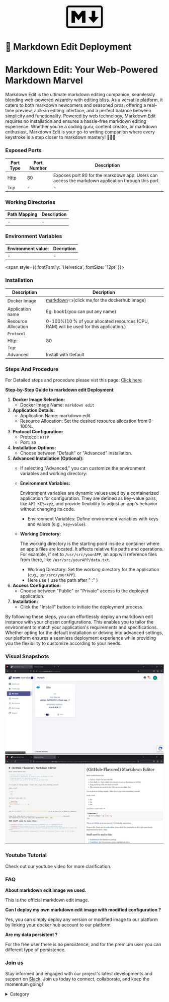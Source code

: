 <p align="center">
  <img src="/img/fvfsd.jpg" alt="Alt Text" width="25%"/>
</p>
<span style={{ fontFamily: 'Georgia', fontSize: '12pt' }}>

# 📜 Markdown Edit Deployment

# Markdown Edit: Your Web-Powered Markdown Marvel

Markdown Edit is the ultimate markdown editing companion, seamlessly blending web-powered wizardry with editing bliss. As a versatile platform, it caters to both markdown newcomers and seasoned pros, offering a real-time preview, a clean editing interface, and a perfect balance between simplicity and functionality. Powered by web technology, Markdown Edit requires no installation and ensures a hassle-free markdown editing experience. Whether you're a coding guru, content creator, or markdown enthusiast, Markdown Edit is your go-to writing companion where every keystroke is a step closer to markdown mastery! 🚀📝🎩

### Exposed Ports

| Port Type | Port Number | Description |
| --------- | ----------- | ----------- |
| Http      | 80        | Exposes port 80 for the markdown app. Users can access the markdown application through this port. |
| Tcp       | -           | -             |

### Working Directories

| Path Mapping                         | Description |
| ------------------------------------ | ----------- |
|-       | - |


### Environment Variables

|   **Environment value:**          | Decription                                                                                                               | 
| --------------------- | ------                                                                                                                   | 
|-       |  -                              |

</span>


<span style={{ fontFamily: 'Helvetica', fontSize: '12pt' }}>

### Installation

|  Description          | Decription                                                                                                               | 
| --------------------- | ------                                                                                                                   | 
| Docker Image          |  [markdown](https://hub.docker.com/r/v4tech/markdown-editor)👈(click me,for the dockerhub image)                         |
| Application name      |  Eg: book1(you can put any name)                                                                                        | 
| Resource Allocation   |  0-100%(10 % of your allocated resources (CPU, RAM) will be used for this application.)                                  | 
| `Protocol`            |                                                                                                                          | 
|  Http:                | 80                                                                                                                       |
|  Tcp:                 |                                                                                                                          | 
|    Advanced           |    Install with Default                                                                                                  |


### Steps And Procedure

For Detailed steps and procedure please vist this page: [Click here](https://techscaleinfinite.github.io/introduction/cloud-float/Steps%20and%20procedure)



**Step-by-Step Guide to markdown edit Deployment**

1. **Docker Image Selection:**
   * Docker Image Name: `markdown edit`
2. **Application Details:**
   * Application Name: markdown edit
   * Resource Allocation: Set the desired resource allocation from 0-100%.
3. **Protocol Configuration:**
   * Protocol: `HTTP`
   * Port: `80`
4. **Installation Options:**
   * Choose between "Default" or "Advanced" installation.
5. **Advanced Installation (Optional):**
   * If selecting "Advanced," you can customize the environment variables and working directory:
   *   **Environment Variables:**

       Environment variables are dynamic values used by a containerized application for configuration. They are defined as key-value pairs, like `API_KEY=xyz`, and provide flexibility to adjust an app's behavior without changing its code.

       * Environment Variables: Define environment variables with keys and values (e.g., `key=value`).
   *   **Working Directory:**

       The working directory is the starting point inside a container where an app's files are located. It affects relative file paths and operations. For example, if set to `/usr/src/yourAPP`, an app will reference files from there, like `/usr/src/yourAPP/data.txt`.

       * Working Directory: Set the working directory for the application (e.g., `usr/src/yourAPP`).
       * Here use ( use the path after   " :"  )
6. **Access Configuration:**
   * Choose between "Public" or "Private" access to the deployed application.
7. **Installation:**
   * Click the "Install" button to initiate the deployment process.

By following these steps, you can effortlessly deploy an  markdown edit instance with your chosen configurations. This enables you to tailor the environment to match your application's requirements and specifications. Whether opting for the default installation or delving into advanced settings, our platform ensures a seamless deployment experience while providing you the flexibility to customize according to your needs.

### Visual Snapshots


![Alt Text](/img/33rr.jpg)
![Alt Text](/img/dd33.jpg)



### Youtube Tutorial&#x20;

Check out our youtube video for more clarification.



### FAQ

**About markdown edit image we used.**

This is the official markdown edit  image.

**Can I deploy my own markdown edit image with modified configuration ?**

Yes, you can simply deploy any version or modified image to our platform by linking your docker hub account to our platform.

**Are my data persistent ?**

For the free user there is no persistence, and for the premium user you can different type of persistence.

### Join us

Stay informed and engaged with our project's latest developments and support on [Slack](https://app.slack.com/client/T04QS32JX6E/C04QKEWE146). Join us today to connect, collaborate, and keep the momentum going!&#x20;

<details>

<summary>Category</summary>

Kubernetes, cloud computing, DevOps, cloud services, hosting platform, container orchestration, cloud infrastructure, cloud deployment, cloud management, cloud technology, cloud solutions, markdown edit&#x20;

</details>

</span>

